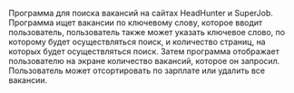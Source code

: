 Программа для поиска вакансий на сайтах HeadHunter и SuperJob. Программа ищет вакансии по ключевому слову, которое вводит пользователь, пользователь также может указать ключевое слово, по которому будет осуществляться поиск, и количество страниц, на которых будет осуществляться поиск. Затем программа отображает пользователю на экране количество вакансий, которое он запросил. Пользователь может отсортировать по зарплате или удалить все вакансии.
